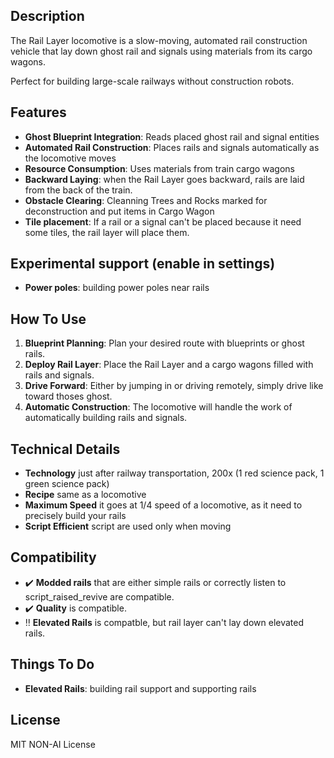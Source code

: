 ## Description

The Rail Layer locomotive is a slow-moving, automated rail construction vehicle that lay down ghost rail and signals using materials from its cargo wagons.

Perfect for building large-scale railways without construction robots.

## Features

- **Ghost Blueprint Integration**: Reads placed ghost rail and signal entities
- **Automated Rail Construction**: Places rails and signals automatically as the locomotive moves
- **Resource Consumption**: Uses materials from train cargo wagons
- **Backward Laying**: when the Rail Layer goes backward, rails are laid from the back of the train.
- **Obstacle Clearing**: Cleanning Trees and Rocks marked for deconstruction and put items in Cargo Wagon
- **Tile placement**: If a rail or a signal can't be placed because it need some tiles, the rail layer will place them.

## Experimental support (enable in settings)

- **Power poles**: building power poles near rails

## How To Use

1. **Blueprint Planning**: Plan your desired route with blueprints or ghost rails.
2. **Deploy Rail Layer**: Place the Rail Layer and a cargo wagons filled with rails and signals.
3. **Drive Forward**: Either by jumping in or driving remotely, simply drive like toward thoses ghost.
4. **Automatic Construction**: The locomotive will handle the work of automatically building rails and signals.

## Technical Details

- **Technology** just after railway transportation, 200x (1 red science pack, 1 green science pack)
- **Recipe** same as a locomotive
- **Maximum Speed** it goes at 1/4 speed of a locomotive, as it need to precisely build your rails
- **Script Efficient** script are used only when moving

## Compatibility
- ✔️ **Modded rails** that are either simple rails or correctly listen to script_raised_revive are compatible.
- ✔️ **Quality** is compatible.
- ‼️ **Elevated Rails** is compatble, but rail layer can't lay down elevated rails.

## Things To Do

- **Elevated Rails**: building rail support and supporting rails

## License

MIT NON-AI License